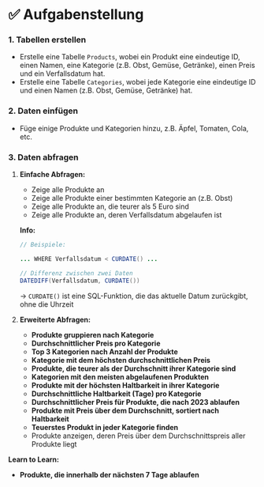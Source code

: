 # ✅ Aufgabenstellung

### 1. **Tabellen erstellen**

- Erstelle eine Tabelle `Products`, wobei ein Produkt eine eindeutige ID, einen Namen, eine Kategorie (z.B. Obst,
  Gemüse, Getränke), einen Preis und ein Verfallsdatum hat.
- Erstelle eine Tabelle `Categories`, wobei jede Kategorie eine eindeutige ID und einen Namen (z.B. Obst, Gemüse,
  Getränke) hat.

### 2. **Daten einfügen**

- Füge einige Produkte und Kategorien hinzu, z.B. Äpfel, Tomaten, Cola, etc.

### 3. **Daten abfragen**

1. **Einfache Abfragen:**
    - Zeige alle Produkte an
    - Zeige alle Produkte einer bestimmten Kategorie an (z.B. Obst)
    - Zeige alle Produkte an, die teurer als 5 Euro sind
    - Zeige alle Produkte an, deren Verfallsdatum abgelaufen ist

   **Info:**

    ```java
    // Beispiele:
    
    ... WHERE Verfallsdatum < CURDATE() ...
    
    // Differenz zwischen zwei Daten
    DATEDIFF(Verfallsdatum, CURDATE())
    ```

   → `CURDATE()` ist eine SQL-Funktion, die das aktuelle Datum zurückgibt, ohne die Uhrzeit

2. **Erweiterte Abfragen:**
    - **Produkte gruppieren nach Kategorie**
    - **Durchschnittlicher Preis pro Kategorie**
    - **Top 3 Kategorien nach Anzahl der Produkte**
    - **Kategorie mit dem höchsten durchschnittlichen Preis**
    - **Produkte, die teurer als der Durchschnitt ihrer Kategorie sind**
    - **Kategorien mit den meisten abgelaufenen Produkten**
    - **Produkte mit der höchsten Haltbarkeit in ihrer Kategorie**
    - **Durchschnittliche Haltbarkeit (Tage) pro Kategorie**
    - **Durchschnittlicher Preis für Produkte, die nach 2023 ablaufen**
    - **Produkte mit Preis über dem Durchschnitt, sortiert nach Haltbarkeit**
    - **Teuerstes Produkt in jeder Kategorie finden**
    - Produkte anzeigen, deren Preis über dem Durchschnittspreis aller Produkte liegt

**Learn to Learn:**

- **Produkte, die innerhalb der nächsten 7 Tage ablaufen**